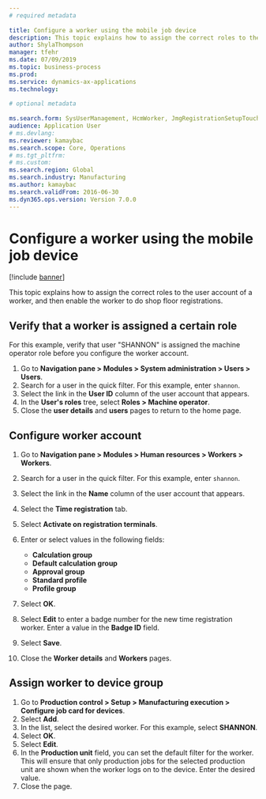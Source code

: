 ```yaml
--- 
# required metadata 
 
title: Configure a worker using the mobile job device
description: This topic explains how to assign the correct roles to the user account of a worker, and then enable the worker to do shop floor registrations. 
author: ShylaThompson
manager: tfehr 
ms.date: 07/09/2019
ms.topic: business-process 
ms.prod:  
ms.service: dynamics-ax-applications 
ms.technology:  
 
# optional metadata 
 
ms.search.form: SysUserManagement, HcmWorker, JmgRegistrationSetupTouch, JmgRegistrationSetupAssignUsers   
audience: Application User 
# ms.devlang:  
ms.reviewer: kamaybac
ms.search.scope: Core, Operations 
# ms.tgt_pltfrm:  
# ms.custom:  
ms.search.region: Global
ms.search.industry: Manufacturing
ms.author: kamaybac
ms.search.validFrom: 2016-06-30 
ms.dyn365.ops.version: Version 7.0.0 
---
```

# Configure a worker using the mobile job device

[!include [banner](../../includes/banner.md)]

This topic explains how to assign the correct roles to the user account of a worker, and then enable the worker to do shop floor registrations.

## Verify that a worker is assigned a certain role

For this example, verify that user "SHANNON" is assigned the machine operator role before you configure the worker account.

1. Go to **Navigation pane > Modules > System administration > Users > Users**.
2. Search for a user in the quick filter. For this example, enter `shannon`.
3. Select the link in the **User ID** column of the user account that appears.
4. In the **User's roles** tree, select **Roles > Machine operator**.
5. Close the **user details** and **users** pages to return to the home page.

## Configure worker account
1. Go to **Navigation pane > Modules > Human resources > Workers > Workers**.
2. Search for a user in the quick filter. For this example, enter `shannon`.
3. Select the link in the **Name** column of the user account that appears.
4. Select the **Time registration** tab.
5. Select **Activate on registration terminals**.
6. Enter or select values in the following fields:  

    - **Calculation group**  
    - **Default calculation group**  
    - **Approval group**  
    - **Standard profile**  
    - **Profile group**  

7. Select **OK**.
8. Select **Edit** to enter a badge number for the new time registration worker. Enter a value in the **Badge ID** field.
9. Select **Save**.
10. Close the **Worker details** and **Workers** pages.

## Assign worker to device group
1. Go to **Production control > Setup > Manufacturing execution > Configure job card for devices**.
2. Select **Add**.
3. In the list, select the desired worker. For this example, select **SHANNON**.
4. Select **OK**.
5. Select **Edit**.
6. In the **Production unit** field, you can set the default filter for the worker. This will ensure that only production jobs for the selected production unit are shown when the worker logs on to the device. Enter the desired value.
7. Close the page.

